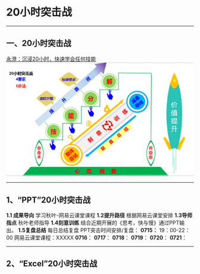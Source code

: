 # 20小时突击战
**********


## 一、20小时突击战

[永澄：沉浸20小时，快速学会任何技能](https://mp.weixin.qq.com/s/9POtlnof4xXhe-o6qItJrQ)
![](./_image/微信截图_20170715144939.png)
****
## 1、“PPT”20小时突击战
**1.1 成果导向**
学习秋叶-网易云课堂课程
**1.2提升路径**
根据网易云课堂安排
**1.3导师指点**
秋叶老师指导
**1.4刻意训练**
结合近期开展的《思考，快与慢》通过PPT输出。
**1.5复盘总结**
每日总结复盘
PPT突击时间安排/复盘：
**0715：**
19：00-22：00
网易云课堂课程：XXXXX
**0716**：
**0717**：
**0718**：
**0719**：
**0720**：
**0721**：

****
## 2、“Excel”20小时突击战



